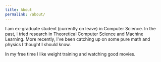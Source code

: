 ```yaml
---
title: About
permalink: /about/
---
```


I am ex-graduate student (currently on leave) in Computer Science. In the past, I tried research in Theoretical Computer Science and Machine Learning.
More recently, I've been catching up on some pure math and physics I thought I should know.

In my free time I like weight training and watching good movies.
